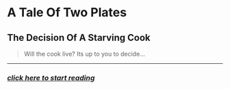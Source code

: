A Tale Of Two Plates
====================

The Decision Of A Starving Cook
-------------------------------

> Will the cook live? Its up to you to decide...

---

### [*click here to start reading*](./pages/2153576335104.md)
